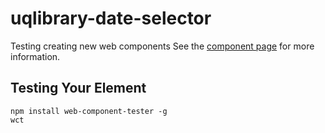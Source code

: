 uqlibrary-date-selector
============

Testing creating new web components
See the [component page](http://uqlibrary.github.io/uqlibrary-date-selector) for more information.

## Testing Your Element

```
npm install web-component-tester -g
wct
```